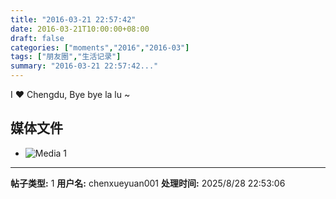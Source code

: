 ```yaml
---
title: "2016-03-21 22:57:42"
date: 2016-03-21T10:00:00+08:00
draft: false
categories: ["moments","2016","2016-03"]
tags: ["朋友圈","生活记录"]
summary: "2016-03-21 22:57:42..."
---
```


I ❤️ Chengdu, Bye bye la lu ~

## 媒体文件

- ![Media 1](/Moments/photos/2016-03-21/201603212257420.jpg)

---

**帖子类型:** 1
**用户名:** chenxueyuan001
**处理时间:** 2025/8/28 22:53:06